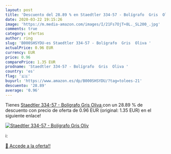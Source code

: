 ```yaml
---
layout: post
title: 'Descuento del 28.89 % en Staedtler 334-57 - Bolígrafo  Gris  Oliv'
date: 2020-03-22 19:15:26
image: 'https://m.media-amazon.com/images/I/21Fs7OjT+8L._SL200_.jpg'
comments: true
category: ofertas
author: ring
slug: 'B000SHSYDU-es Staedtler 334-57 - Bolígrafo  Gris  Oliva '
actualPrice: 0.96 EUR
currency: EUR
price: 0.96
comparePrice: 1.35 EUR
prodname: 'Staedtler 334-57 - Bolígrafo  Gris  Oliva '
country: 'es'
flag: '🇪🇸'
buyurl: 'https://www.amazon.es/dp/B000SHSYDU/?tag=tolees-21'
descuento: '28.89'
average: '0.96'
---
```


Tienes [Staedtler 334-57 - Bolígrafo  Gris  Oliva ](https://www.amazon.es/dp/B000SHSYDU/?tag=tolees-21) con un 28.89 % de descuento con precio de oferta de 0.96 EUR (original: 1.35 EUR) en el siguiente enlace!

[![Staedtler 334-57 - Bolígrafo  Gris  Oliv](https://m.media-amazon.com/images/I/21Fs7OjT+8L._SL200_.jpg)](https://www.amazon.es/dp/B000SHSYDU/?tag=tolees-21)

ℹ️:


[🛒 Accede a la oferta!!](https://www.amazon.es/dp/B000SHSYDU/?tag=tolees-21)
